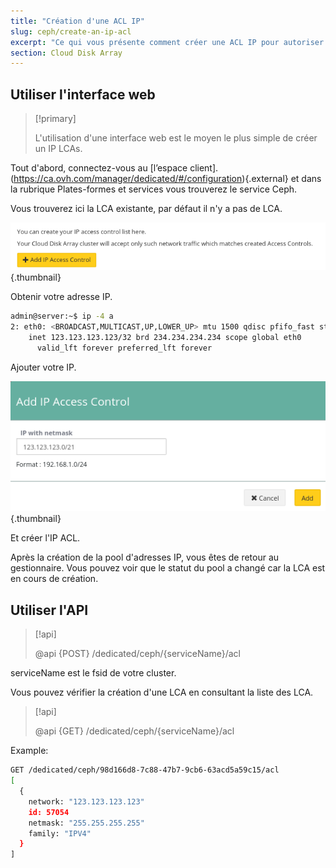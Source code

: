 ```yaml
---
title: "Création d'une ACL IP"
slug: ceph/create-an-ip-acl
excerpt: "Ce qui vous présente comment créer une ACL IP pour autoriser l'accès au cluster CEPH."
section: Cloud Disk Array
---
```



## Utiliser l'interface web


> [!primary]
>
> L'utilisation d'une interface web est le moyen le plus simple de créer un IP LCAs.
>

Tout d'abord, connectez-vous au [l’espace client].(https://ca.ovh.com/manager/dedicated/#/configuration){.external} et dans la rubrique Plates-formes et services vous trouverez le service Ceph.

Vous trouverez ici la LCA existante, par défaut il n'y a pas de LCA.


![Ceph pools](images/create_an_ip_acl_1.png){.thumbnail}

Obtenir votre adresse IP.


```bash
admin@server:~$ ip -4 a
2: eth0: <BROADCAST,MULTICAST,UP,LOWER_UP> mtu 1500 qdisc pfifo_fast state UP group default qlen 1000
    inet 123.123.123.123/32 brd 234.234.234.234 scope global eth0
      valid_lft forever preferred_lft forever
```

Ajouter votre IP.


![Ceph pools](images/create_an_ip_acl_2.png){.thumbnail}

Et créer l'IP ACL.

Après la création de la pool d'adresses IP, vous êtes de retour au gestionnaire. Vous pouvez voir que le statut du pool a changé car la LCA est en cours de création.


## Utiliser l'API

> [!api]
>
> @api {POST} /dedicated/ceph/{serviceName}/acl
>
serviceName est le fsid de votre cluster.

Vous pouvez vérifier la création d'une LCA en consultant la liste des LCA.


> [!api]
>
> @api {GET} /dedicated/ceph/{serviceName}/acl
>
Example:


```bash
GET /dedicated/ceph/98d166d8-7c88-47b7-9cb6-63acd5a59c15/acl
[
  {
    network: "123.123.123.123"
    id: 57054
    netmask: "255.255.255.255"
    family: "IPV4"
  }
]
```
